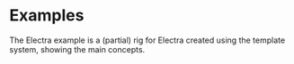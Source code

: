 # Examples

The Electra example is a (partial) rig for Electra created using the template system, showing the main concepts.

